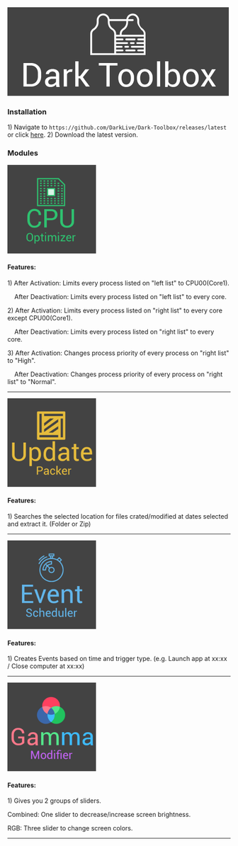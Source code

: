 <img src="https://raw.githubusercontent.com/DarkLive/Dark-Toolbox/master/Dark%20Toolbox/Splash.png">

### Installation ###
1)&nbsp;Navigate to `https://github.com/DarkLive/Dark-Toolbox/releases/latest` or click [here](https://github.com/DarkLive/Dark-Toolbox/releases/latest).
2)&nbsp;Download the latest version.

### Modules ###
<img src="https://raw.githubusercontent.com/DarkLive/Dark-Toolbox/master/Dark%20Toolbox/Resources/Dark-Icons/cpuoptimizertile.png" width="200">

#### Features: ####

1)&nbsp;After Activation: Limits every process listed on "left list" to CPU00(Core1).

&nbsp;&nbsp;&nbsp;&nbsp;After Deactivation: Limits every process listed on "left list" to every core.
  
2)&nbsp;After Activation: Limits every process listed on "right list" to every core except CPU00(Core1).

&nbsp;&nbsp;&nbsp;&nbsp;After Deactivation: Limits every process listed on "right list" to every core.
  
3)&nbsp;After Activation: Changes process priority of every process on "right list" to "High".

&nbsp;&nbsp;&nbsp;&nbsp;After Deactivation: Changes process priority of every process on "right list" to "Normal".
  
***

<img src="https://raw.githubusercontent.com/DarkLive/Dark-Toolbox/master/Dark%20Toolbox/Resources/Dark-Icons/uppackertile.png" width="200">

#### Features: ####

1)&nbsp;Searches the selected location for files crated/modified at dates selected and extract it. (Folder or Zip)
***

<img src="https://raw.githubusercontent.com/DarkLive/Dark-Toolbox/master/Dark%20Toolbox/Resources/Dark-Icons/eventscheduletile.png" width="200">

#### Features: ####

1)&nbsp;Creates Events based on time and trigger type. (e.g. Launch app at xx:xx / Close computer at xx:xx)
***

<img src="https://raw.githubusercontent.com/DarkLive/Dark-Toolbox/master/Dark%20Toolbox/Resources/Dark-Icons/gammatile.png" width="200">

#### Features: ####

1)&nbsp;Gives you 2 groups of sliders. 

Combined: One slider to decrease/increase screen brightness.

RGB: Three slider to change screen colors.
***
  
